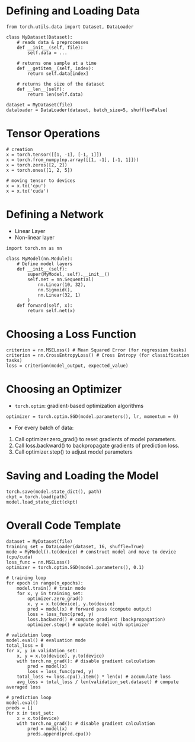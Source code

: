 # Defining and Loading Data
```
from torch.utils.data import Dataset, DataLoader

class MyDataset(Dataset):
    # reads data & preprocesses
    def __init__(self, file):
        self.data = ...

    # returns one sample at a time
    def __getitem__(self, index):
        return self.data[index]

    # returns the size of the dataset
    def __len__(self):
        return len(self.data)

dataset = MyDataset(file)
dataloader = DataLoader(dataset, batch_size=5, shuffle=False)
```
# Tensor Operations
```
# creation
x = torch.tensor([[1, -1], [-1, 1]])
x = torch.from_numpy(np.array([[1, -1], [-1, 1]]))
x = torch.zeros([2, 2])
x = torch.ones([1, 2, 5])

# moving tensor to devices
x = x.to('cpu')
x = x.to('cuda')
```
# Defining a Network
- Linear Layer
- Non-linear layer
```
import torch.nn as nn

class MyModel(nn.Module):
    # Define model layers
    def __init__(self):
        super(MyModel, self).__init__()
        self.net = nn.Sequential(
            nn.Linear(10, 32),
            nn.Sigmoid(),
            nn.Linear(32, 1)
        )
    def forward(self, x):
        return self.net(x)
```

# Choosing a Loss Function
```
criterion = nn.MSELoss() # Mean Squared Error (for regression tasks)
criterion = nn.CrossEntropyLoss() # Cross Entropy (for classification tasks)
loss = criterion(model_output, expected_value)
```

# Choosing an Optimizer
- `torch.optim`: gradient-based optimization algorithms
```
optimizer = torch.optim.SGD(model.parameters(), lr, momentum = 0)
```
- For every batch of data:
 1. Call optimizer.zero_grad() to reset gradients of model parameters.
 2. Call loss.backward() to backpropagate gradients of prediction loss.
 3. Call optimizer.step() to adjust model parameters

# Saving and Loading the Model
```
torch.save(model.state_dict(), path)
ckpt = torch.load(path)
model.load_state_dict(ckpt)
```

# Overall Code Template
```
dataset = MyDataset(file)
training_set = DataLoader(dataset, 16, shuffle=True)
mode = MyModel().to(device) # construct model and move to device (cpu/cuda)
loss_func = nn.MSELoss() 
optimizer = torch.optim.SGD(model.parameters(), 0.1) 

# training loop
for epoch in range(n_epochs):
    model.train() # train mode
    for x, y in training_set:
        optimizer.zero_grad()
        x, y = x.to(device), y.to(device)
        pred = model(x) # forward pass (compute output)
        loss = loss_func(pred, y) 
        loss.backward() # compute gradient (backpropagation)
        optimizer.step() # update model with optimizer

# validation loop
model.eval() # evaluation mode
total_loss = 0
for x, y in validation_set:
    x, y = x.to(device), y.to(device)
    with torch.no_grad(): # disable gradient calculation
        pred = model(x)
        loss = loss_func(pred, y)
    total_loss += loss.cpu().item() * len(x) # accumulate loss
    avg_loss = total_loss / len(validation_set.dataset) # compute averaged loss

# prediction loop
model.eval()
preds = []
for x in test_set:
    x = x.to(device)
    with torch.no_grad(): # disable gradient calculation
        pred = model(x)
        preds.append(pred.cpu())
```